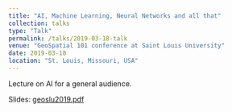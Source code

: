 ```yaml
---
title: "AI, Machine Learning, Neural Networks and all that"
collection: talks
type: "Talk"
permalink: /talks/2019-03-18-talk
venue: "GeoSpatial 101 conference at Saint Louis University"
date: 2019-03-18
location: "St. Louis, Missouri, USA"
---
```


Lecture on AI for a general audience.

Slides: [geoslu2019.pdf](/files/geoslu2019.pdf)

